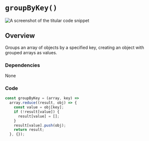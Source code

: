 # `groupByKey()`

![A screenshot of the titular code snippet](../snapshots/groupByKey.png)

## Overview

Groups an array of objects by a specified key, creating an object with grouped arrays as values.

### Dependencies

None

### Code

```js
const groupByKey = (array, key) =>
  array.reduce((result, obj) => {
    const value = obj[key];
    if (!result[value]) {
      result[value] = [];
    }
    result[value].push(obj);
    return result;
  }, {});
```
